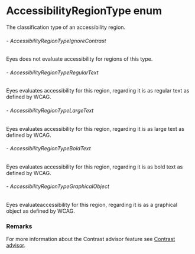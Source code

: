 # AccessibilityRegionType enum
The classification type of an accessibility region. 
###### - AccessibilityRegionTypeIgnoreContrast 
 Eyes does not evaluate accessibility for regions of this type. 
 ###### - AccessibilityRegionTypeRegularText 
 Eyes evaluates accessibility for this region, regarding it is as regular text as defined by WCAG. 
 ###### - AccessibilityRegionTypeLargeText 
 Eyes evaluates accessibility for this region, regarding it is as large text as defined by WCAG. 
 ###### - AccessibilityRegionTypeBoldText 
 Eyes evaluates accessibility for this region, regarding it is as bold text as defined by WCAG. 
 ###### - AccessibilityRegionTypeGraphicalObject 
 Eyes evaluateaccessibility for this region, regarding it is as a graphical object as defined by WCAG. 
  
 ### Remarks  
For more information about the Contrast advisor feature see [Contrast advisor](https://applitools.com/docs/features/contrast-accessibility.html).
